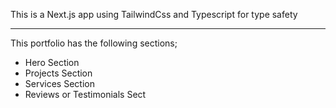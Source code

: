 This is a Next.js app using TailwindCss and Typescript for type safety

---
This portfolio has the following sections;

- Hero Section
- Projects Section
- Services Section
- Reviews or Testimonials Sect
